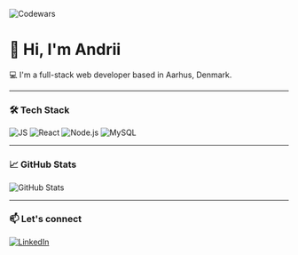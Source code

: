 ![Codewars](https://www.codewars.com/users/pahanan/badges/large)

# 👋 Hi, I'm Andrii

💻 I'm a full-stack web developer based in Aarhus, Denmark.  

---

### 🛠 Tech Stack
![JS](https://img.shields.io/badge/JavaScript-F7DF1E?logo=javascript&logoColor=000)
![React](https://img.shields.io/badge/React-20232A?logo=react&logoColor=61DAFB)
![Node.js](https://img.shields.io/badge/Node.js-339933?logo=node.js&logoColor=fff)
![MySQL](https://img.shields.io/badge/MySQL-4479A1?logo=mysql&logoColor=fff)

---

### 📈 GitHub Stats
![GitHub Stats](https://github-readme-stats.vercel.app/api?username=pahanan&show_icons=true&theme=radical)

---

### 📫 Let's connect
[![LinkedIn](https://img.shields.io/badge/LinkedIn-blue?logo=linkedin&style=flat)](https://www.linkedin.com/in/andrii-khandolii-888973449/)
<!--
**pahanan/pahanan** is a ✨ _special_ ✨ repository because its `README.md` (this file) appears on your GitHub profile.

Here are some ideas to get you started:

- 🔭 I’m currently working on ...
- 🌱 I’m currently learning ...
- 👯 I’m looking to collaborate on ...
- 🤔 I’m looking for help with ...
- 💬 Ask me about ...
- 📫 How to reach me: ...
- 😄 Pronouns: ...
- ⚡ Fun fact: ...
-->

